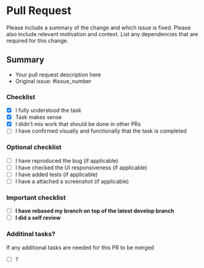 # Pull Request
Please include a summary of the change and which issue is fixed. Please also include relevant motivation and context. List any dependencies that are required for this change.

## Summary
- Your pull request description here
- Original issue: #issue_number

### Checklist
- [x] I fully understood the task
- [x] Task makes sense
- [x] I didn't mix work that should be done in other PRs
- [ ] I have confirmed visually and functionally that the task is completed

### Optional checklist
- [ ] I have reproduced the bug (if applicable)
- [ ] I have checked the UI responsiveness (if applicable)
- [ ] I have added tests (if applicable)
- [ ] I have a attached a screenshot (if applicable)

### Important checklist
- [ ] **I have rebased my branch on top of the latest develop branch**
- [ ] **I did a self review**

### Additinal tasks?
If any additional tasks are needed for this PR to be merged
- [ ] ?
